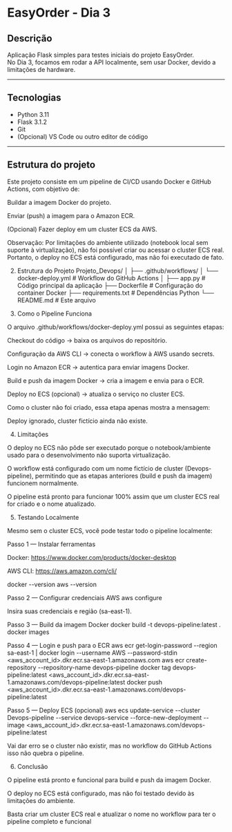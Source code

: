 # EasyOrder - Dia 3

## Descrição
Aplicação Flask simples para testes iniciais do projeto EasyOrder.  
No Dia 3, focamos em rodar a API localmente, sem usar Docker, devido a limitações de hardware.

---

## Tecnologias
- Python 3.11
- Flask 3.1.2
- Git
- (Opcional) VS Code ou outro editor de código

---

## Estrutura do projeto

Este projeto consiste em um pipeline de CI/CD usando Docker e GitHub Actions, com objetivo de:

Buildar a imagem Docker do projeto.

Enviar (push) a imagem para o Amazon ECR.

(Opcional) Fazer deploy em um cluster ECS da AWS.

Observação: Por limitações do ambiente utilizado (notebook local sem suporte à virtualização), não foi possível criar ou acessar o cluster ECS real. Portanto, o deploy no ECS está configurado, mas não foi executado de fato.

2. Estrutura do Projeto
Projeto_Devops/
│
├── .github/workflows/
│   └── docker-deploy.yml      # Workflow do GitHub Actions
│
├── app.py                     # Código principal da aplicação
├── Dockerfile                 # Configuração do container Docker
├── requirements.txt           # Dependências Python
└── README.md                  # Este arquivo

3. Como o Pipeline Funciona

O arquivo .github/workflows/docker-deploy.yml possui as seguintes etapas:

Checkout do código → baixa os arquivos do repositório.

Configuração da AWS CLI → conecta o workflow à AWS usando secrets.

Login no Amazon ECR → autentica para enviar imagens Docker.

Build e push da imagem Docker → cria a imagem e envia para o ECR.

Deploy no ECS (opcional) → atualiza o serviço no cluster ECS.

Como o cluster não foi criado, essa etapa apenas mostra a mensagem:

Deploy ignorado, cluster fictício ainda não existe.

4. Limitações

O deploy no ECS não pôde ser executado porque o notebook/ambiente usado para o desenvolvimento não suporta virtualização.

O workflow está configurado com um nome fictício de cluster (Devops-pipeline), permitindo que as etapas anteriores (build e push da imagem) funcionem normalmente.

O pipeline está pronto para funcionar 100% assim que um cluster ECS real for criado e o nome atualizado.

5. Testando Localmente

Mesmo sem o cluster ECS, você pode testar todo o pipeline localmente:

Passo 1 — Instalar ferramentas

Docker: https://www.docker.com/products/docker-desktop

AWS CLI: https://aws.amazon.com/cli/

docker --version
aws --version

Passo 2 — Configurar credenciais AWS
aws configure


Insira suas credenciais e região (sa-east-1).

Passo 3 — Build da imagem Docker
docker build -t devops-pipeline:latest .
docker images

Passo 4 — Login e push para o ECR
aws ecr get-login-password --region sa-east-1 | docker login --username AWS --password-stdin <aws_account_id>.dkr.ecr.sa-east-1.amazonaws.com
aws ecr create-repository --repository-name devops-pipeline
docker tag devops-pipeline:latest <aws_account_id>.dkr.ecr.sa-east-1.amazonaws.com/devops-pipeline:latest
docker push <aws_account_id>.dkr.ecr.sa-east-1.amazonaws.com/devops-pipeline:latest

Passo 5 — Deploy ECS (opcional)
aws ecs update-service --cluster Devops-pipeline --service devops-service --force-new-deployment --image <aws_account_id>.dkr.ecr.sa-east-1.amazonaws.com/devops-pipeline:latest


Vai dar erro se o cluster não existir, mas no workflow do GitHub Actions isso não quebra o pipeline.

6. Conclusão

O pipeline está pronto e funcional para build e push da imagem Docker.

O deploy no ECS está configurado, mas não foi testado devido às limitações do ambiente.

Basta criar um cluster ECS real e atualizar o nome no workflow para ter o pipeline completo e funcional